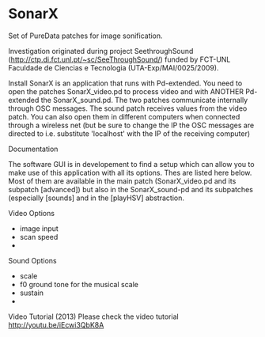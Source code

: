 SonarX
======

Set of PureData patches for image sonification.

Investigation originated during project SeethroughSound (http://ctp.di.fct.unl.pt/~sc/SeeThroughSound/) funded by FCT-UNL Faculdade de Ciencias e Tecnologia (UTA-Exp/MAI/0025/2009).

Install
SonarX is an application that runs with Pd-extended.
You need to open the patches SonarX_video.pd to process video and with ANOTHER Pd-extended the SonarX_sound.pd. The two patches communicate internally through OSC messages. The sound patch receives values from the video patch. You can also open them in different computers when connected through a wireless net (but be sure to change the IP the OSC messages are directed to i.e. substitute 'localhost' with the IP of the receiving computer)

Documentation

The software GUI is in developement to find a setup which can allow you to make use of this application with all its options. Thes are listed here below. Most of them are available in the main patch (SonarX_video.pd and its subpatch [advanced]) but also in the SonarX_sound-pd and its subpatches (especially [sounds] and in the [playHSV] abstraction.

Video Options
- image input
- scan speed
- 

Sound Options
- scale
- f0 ground tone for the musical scale
- sustain
- 

Video Tutorial (2013)
Please check the video tutorial 
http://youtu.be/iEcwi3QbK8A
